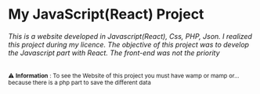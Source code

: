 # My JavaScript(React) Project

###### This is a website developed in Javascript(React), Css, PHP, Json. I realized this project during my licence. The objective of this project was to develop the Javascript part with React. The front-end was not the priority

<sub> :warning: **Information** : To see the Website of this project you must have wamp or mamp or... because there is a php part to save the different data </sub>

